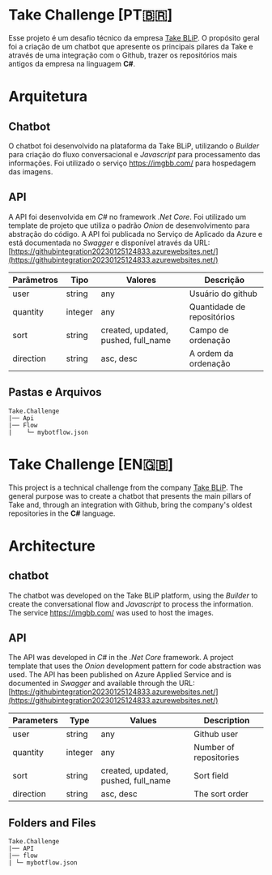 # Take Challenge [PT🇧🇷]
Esse projeto é um desafio técnico da empresa [Take BLiP](https://www.take.net/blip/). 
O propósito geral foi a criação de um chatbot que apresente os principais pilares da Take e através de uma integração com o Github, trazer os repositórios mais antigos da empresa na linguagem **C#**.

# Arquitetura
## Chatbot
O chatbot foi desenvolvido na plataforma da Take BLiP, utilizando o *Builder* para criação do fluxo conversacional e *Javascript* para processamento das informações.
Foi utilizado o serviço https://imgbb.com/ para hospedagem das imagens.

## API
A API foi desenvolvida em *C#* no framework *.Net Core*. Foi utilizado um template de projeto que utiliza o padrão *Onion* de desenvolvimento para abstração do código. 
A API foi publicada no Serviço de Aplicado da Azure e está documentada no *Swagger* e disponível através da URL: [https://githubintegration20230125124833.azurewebsites.net/](https://githubintegration20230125124833.azurewebsites.net/)

| **Parâmetros** | **Tipo** |**Valores** | **Descrição** |
|--|--|--|--|
| user | string | any |Usuário do github  |
| quantity | integer | any | Quantidade de repositórios |
| sort | string | created, updated, pushed, full_name |Campo de ordenação |
| direction | string | asc, desc|A ordem da ordenação |


## Pastas e Arquivos
```
Take.Challenge
|── Api
|── Flow
|    └─ mybotflow.json
```

# Take Challenge [EN🇬🇧]
This project is a technical challenge from the company [Take BLiP](https://www.take.net/blip/).
The general purpose was to create a chatbot that presents the main pillars of Take and, through an integration with Github, bring the company's oldest repositories in the **C#** language.

# Architecture
## chatbot
The chatbot was developed on the Take BLiP platform, using the *Builder* to create the conversational flow and *Javascript* to process the information.
The service https://imgbb.com/ was used to host the images.

## API
The API was developed in *C#* in the *.Net Core* framework. A project template that uses the *Onion* development pattern for code abstraction was used.
The API has been published on Azure Applied Service and is documented in *Swagger* and available through the URL: [https://githubintegration20230125124833.azurewebsites.net/](https://githubintegration20230125124833.azurewebsites.net/)

| **Parameters** | **Type** |**Values** | **Description** |
|--|--|--|--|
| user | string | any | Github user |
| quantity | integer | any | Number of repositories |
| sort | string | created, updated, pushed, full_name | Sort field |
| direction | string | asc, desc| The sort order |


## Folders and Files
```
Take.Challenge
|── API
|── flow
| └─ mybotflow.json
```
